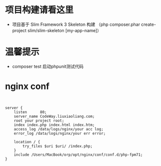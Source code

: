 
# 项目构建请看这里
* 项目基于 Slim Framework 3 Skeleton 构建 （php composer.phar create-project slim/slim-skeleton [my-app-name]）


# 温馨提示

* composer test  启动phpunit测试代码






# nginx conf

```$xslt


server {
    listen      80;
    server_name CodeWay.liuxiaoliang.com;
    root your project root;
    index index.php index.html index.htm;
	access_log /data/logs/nginx/your acc log;
	error_log /data/logs/nginx/your err error;
    
    location / {
        try_files $uri $uri/ /index.php;
    }
	include /Users/MacBook/orp/opt/nginx/conf/conf.d/php-fpm71;
}

```